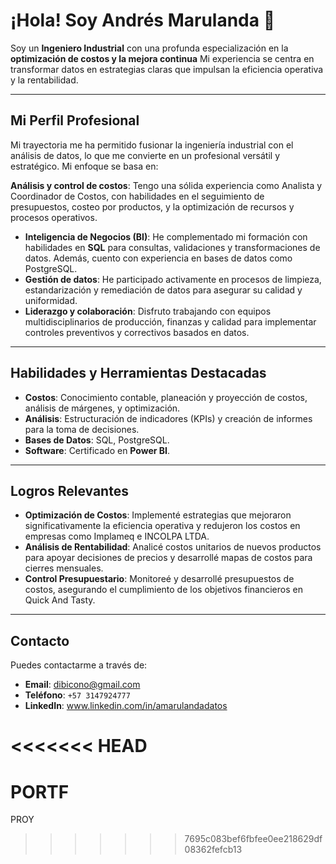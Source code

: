 

# ¡Hola! Soy Andrés Marulanda 👋

Soy un **Ingeniero Industrial** con una profunda especialización en la **optimización de costos y la mejora continua** Mi experiencia se centra en transformar datos en estrategias claras que impulsan la eficiencia operativa y la rentabilidad.

---

## Mi Perfil Profesional

Mi trayectoria me ha permitido fusionar la ingeniería industrial con el análisis de datos, lo que me convierte en un profesional versátil y estratégico. Mi enfoque se basa en:

**Análisis y control de costos**: Tengo una sólida experiencia como Analista y Coordinador de Costos, con habilidades en el seguimiento de presupuestos, costeo por productos, y la optimización de recursos y procesos operativos.
* **Inteligencia de Negocios (BI)**: He complementado mi formación con habilidades en **SQL** para consultas, validaciones y transformaciones de datos. Además, cuento con experiencia en bases de datos como PostgreSQL.
* **Gestión de datos**: He participado activamente en procesos de limpieza, estandarización y remediación de datos para asegurar su calidad y uniformidad.
* **Liderazgo y colaboración**: Disfruto trabajando con equipos multidisciplinarios de producción, finanzas y calidad para implementar controles preventivos y correctivos basados en datos.

---

## Habilidades y Herramientas Destacadas

* **Costos**: Conocimiento contable, planeación y proyección de costos, análisis de márgenes, y optimización.
* **Análisis**: Estructuración de indicadores (KPIs) y creación de informes para la toma de decisiones.
* **Bases de Datos**: SQL, PostgreSQL.
* **Software**: Certificado en **Power BI**.

---

## Logros Relevantes

* **Optimización de Costos**: Implementé estrategias que mejoraron significativamente la eficiencia operativa y redujeron los costos en empresas como Implameq e INCOLPA LTDA.
* **Análisis de Rentabilidad**: Analicé costos unitarios de nuevos productos para apoyar decisiones de precios y desarrollé mapas de costos para cierres mensuales.
* **Control Presupuestario**: Monitoreé y desarrollé presupuestos de costos, asegurando el cumplimiento de los objetivos financieros en Quick And Tasty.

---

## Contacto

Puedes contactarme a través de:

* **Email**: dibicono@gmail.com
* **Teléfono**: `+57 3147924777`
* **LinkedIn**: www.linkedin.com/in/amarulandadatos







<<<<<<< HEAD
=======
# PORTF
PROY
>>>>>>> 7695c083bef6fbfee0ee218629df08362fefcb13
